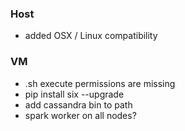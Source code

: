 ### Host
- added OSX / Linux compatibility

### VM
- .sh execute permissions are missing
- pip install six --upgrade
- add cassandra bin to path
- spark worker on all nodes?
